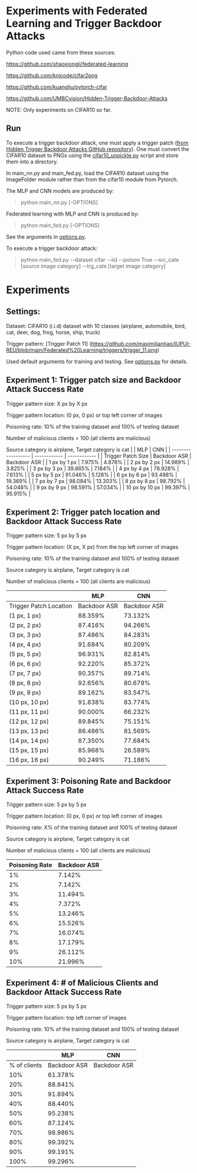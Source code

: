 # Experiments with Federated Learning and Trigger Backdoor Attacks

Python code used came from these sources:

https://github.com/shaoxiongji/federated-learning

https://github.com/knjcode/cifar2png

https://github.com/kuangliu/pytorch-cifar

https://github.com/UMBCvision/Hidden-Trigger-Backdoor-Attacks

NOTE: Only experiments on CIFAR10 so far.

## Run

To execute a trigger backdoor attack, one must apply a trigger patch ([from Hidden Trigger Backdoor Attacks GitHub repository](https://github.com/UMBCvision/Hidden-Trigger-Backdoor-Attacks)). One must convert the CIFAR10 dataset to PNGs using the [cifar10_unpickle.py](https://github.com/maximiliantiao/IUPUI-REU/blob/main/Federated%20Learning/cifar10_unpickle.py) script and store them into a directory.

In main_nn.py and main_fed.py, load the CIFAR10 dataset using the ImageFolder module rather than from the cifar10 module from Pytorch.

The MLP and CNN models are produced by:
> python main_nn.py [-OPTIONS]

Federated learning with MLP and CNN is produced by:
> python main_fed.py [-OPTIONS]

See the arguments in [options.py](utils/options.py). 

To execute a trigger backdoor attack:
> python main_fed.py --dataset cifar --iid --poison True --src_cate [source image category] --trg_cate [target image category]

# Experiments

## Settings:

Dataset: CIFAR10 (i.i.d) dataset with 10 classes (airplane, automobile, bird, cat, deer, dog, frog, horse, ship, truck)

Trigger pattern: [Trigger Patch 11] (https://github.com/maximiliantiao/IUPUI-REU/blob/main/Federated%20Learning/triggers/trigger_11.png)

Used default arguments for training and testing. See [options.py](utils/options.py) for details.

## Experiment 1: Trigger patch size and Backdoor Attack Success Rate

Trigger pattern size: X px by X px

Trigger pattern location: (0 px, 0 px) or top left corner of images

Poisoning rate: 10% of the training dataset and 100% of testing dataset

Number of malicious clients = 100 (all clients are malicious)

Source category is airplane, Target category is cat
|                    | MLP          | CNN          |
| ------------------ | ------------ | ------------ |
| Trigger Patch Size | Backdoor ASR | Backdoor ASR |
|  1 px by 1 px      |  7.975%      |  4.878%      |
|  2 px by 2 px      | 14.989%      |  3.825%      |
|  3 px by 3 px      | 39.865%      |  7.184%      |
|  4 px by 4 px      | 78.928%      |  7.613%      |
|  5 px by 5 px      | 91.046%      |  5.128%      |
|  6 px by 6 px      | 93.498%      | 19.369%      |
|  7 px by 7 px      | 98.084%      | 13.303%      |
|  8 px by 8 px      | 98.792%      | 54.048%      |
|  9 px by 9 px      | 98.591%      | 57.034%      |
| 10 px by 10 px     | 99.397%      | 95.915%      |

## Experiment 2: Trigger patch location and Backdoor Attack Success Rate

Trigger pattern size: 5 px by 5 px

Trigger pattern location: (X px, X px) from the top left corner of images

Poisoning rate: 10% of the training dataset and 100% of testing dataset

Source category is airplane, Target category is cat

Number of malicious clients = 100 (all clients are malicious)

|                        | MLP          | CNN          |
| ---------------------- | ------------ | ------------ |
| Trigger Patch Location | Backdoor ASR | Backdoor ASR |
|  (1 px, 1 px)          |  88.359%     |  73.132%     |
|  (2 px, 2 px)          |  87.416%     |  94.266%     |
|  (3 px, 3 px)          |  87.486%     |  84.283%     |
|  (4 px, 4 px)          |  91.684%     |  80.209%     |
|  (5 px, 5 px)          |  96.931%     |  82.814%     |
|  (6 px, 6 px)          |  92.220%     |  85.372%     |
|  (7 px, 7 px)          |  90.357%     |  89.714%     |
|  (8 px, 8 px)          |  92.656%     |  80.679%     |
|  (9 px, 9 px)          |  89.162%     |  83.547%     |
|  (10 px, 10 px)        |  91.838%     |  83.774%     |
|  (11 px, 11 px)        |  90.000%     |  66.232%     |
|  (12 px, 12 px)        |  89.845%     |  75.151%     |
|  (13 px, 13 px)        |  86.486%     |  81.569%     |
|  (14 px, 14 px)        |  87.350%     |  77.684%     |
|  (15 px, 15 px)        |  85.968%     |  26.589%     |
|  (16 px, 16 px)        |  90.249%     |  71.186%     |

## Experiment 3: Poisoning Rate and Backdoor Attack Success Rate

Trigger pattern size: 5 px by 5 px

Trigger pattern location: (0 px, 0 px) or top left corner of images

Poisoning rate: X% of the training dataset and 100% of testing dataset

Source category is airplane, Target category is cat

Number of malicious clients = 100 (all clients are malicious)

| Poisoning Rate | Backdoor ASR |
| -------------- | ------------ |
|  1%            |  7.142%      |
|  2%            |  7.142%      |
|  3%            | 11.494%      |
|  4%            |  7.372%      |
|  5%            | 13.246%      |
|  6%            | 15.526%      |
|  7%            | 16.074%      |
|  8%            | 17.179%      |
|  9%            | 26.112%      |
| 10%            | 21.996%      |

## Experiment 4: # of Malicious Clients and Backdoor Attack Success Rate

Trigger pattern size: 5 px by 5 px

Trigger pattern location: top left corner of images

Poisoning rate: 10% of the training dataset and 100% of testing dataset

Source category is airplane, Target category is cat

|              | MLP          | CNN          |
| ------------ | ------------ | ------------ |
| % of clients | Backdoor ASR | Backdoor ASR |
| 10%          | 61.378%      | 
| 20%          | 88.841%      |
| 30%          | 91.894%      |
| 40%          | 88.440%      |
| 50%          | 95.238%      |
| 60%          | 87.124%      |
| 70%          | 98.986%      |
| 80%          | 99.392%      |
| 90%          | 99.191%      |
| 100%         | 99.296%      |


